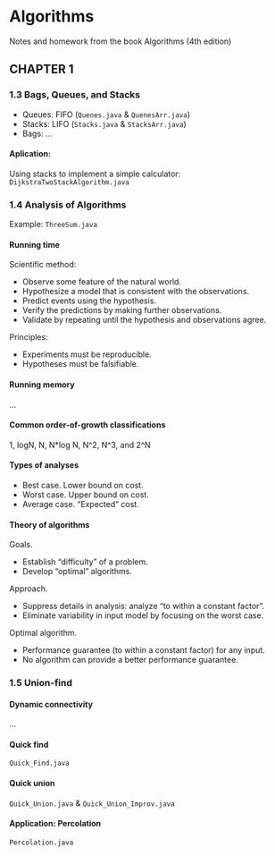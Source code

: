 # Algorithms
Notes and homework from the book Algorithms (4th edition)

## CHAPTER 1

### 1.3 Bags, Queues, and Stacks
* Queues: FIFO (`Quenes.java` & `QuenesArr.java`)
* Stacks: LIFO (`Stacks.java` & `StacksArr.java`)
* Bags: ...


#### Aplication:
Using stacks to implement a simple calculator: `DijkstraTwoStackAlgorithm.java`

### 1.4 Analysis of Algorithms
Example: `ThreeSum.java`

#### Running time

Scientific method:

* Observe some feature of the natural world.
* Hypothesize a model that is consistent with the observations.
* Predict events using the hypothesis.
* Verify the predictions by making further observations.
* Validate by repeating until the hypothesis and observations agree.

Principles:

* Experiments must be reproducible.
* Hypotheses must be falsifiable.

#### Running memory
...

#### Common order-of-growth classifications
1, logN, N, N*log N, N^2, N^3, and 2^N

#### Types of analyses
* Best case. Lower bound on cost.
* Worst case. Upper bound on cost.
* Average case. “Expected” cost.

#### Theory of algorithms
Goals.
* Establish “difficulty” of a problem.
* Develop “optimal” algorithms.

Approach.
* Suppress details in analysis: analyze “to within a constant factor”.
* Eliminate variability in input model by focusing on the worst case.

Optimal algorithm.
* Performance guarantee (to within a constant factor) for any input.
* No algorithm can provide a better performance guarantee.

### 1.5 Union-find
#### Dynamic connectivity
...

#### Quick find
`Quick_Find.java`

#### Quick union
`Quick_Union.java` & `Quick_Union_Improv.java`

#### Application: Percolation
`Percolation.java`


